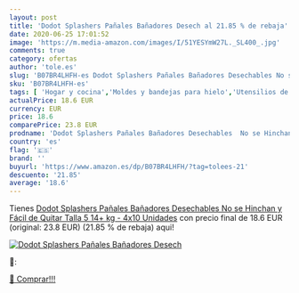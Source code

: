 ```yaml
---
layout: post
title: 'Dodot Splashers Pañales Bañadores Desech al 21.85 % de rebaja'
date: 2020-06-25 17:01:52
image: 'https://m.media-amazon.com/images/I/51YESYmW27L._SL400_.jpg'
comments: true
category: ofertas
author: 'tole.es'
slug: 'B07BR4LHFH-es Dodot Splashers Pañales Bañadores Desechables No se...'
sku: 'B07BR4LHFH-es'
tags: [ 'Hogar y cocina','Moldes y bandejas para hielo','Utensilios de bar','Utensilios de cocina','dodot','pañales', ]
actualPrice: 18.6 EUR
currency: EUR
price: 18.6
comparePrice: 23.8 EUR
prodname: 'Dodot Splashers Pañales Bañadores Desechables  No se Hinchan y Fácil de Quitar  Talla 5  14+ kg  - 4x10 Unidades'
country: 'es'
flag: '🇪🇸'
brand: ''
buyurl: 'https://www.amazon.es/dp/B07BR4LHFH/?tag=tolees-21'
descuento: '21.85'
average: '18.6'
---
```


Tienes [Dodot Splashers Pañales Bañadores Desechables  No se Hinchan y Fácil de Quitar  Talla 5  14+ kg  - 4x10 Unidades](https://www.amazon.es/dp/B07BR4LHFH/?tag=tolees-21) con precio final de  18.6 EUR (original: 23.8 EUR) (21.85 %  de rebaja) aqui!

[![Dodot Splashers Pañales Bañadores Desech](https://m.media-amazon.com/images/I/51YESYmW27L._SL400_.jpg)](https://www.amazon.es/dp/B07BR4LHFH/?tag=tolees-21)

🔎:


[🛒 Comprar!!!](https://www.amazon.es/dp/B07BR4LHFH/?tag=tolees-21)
